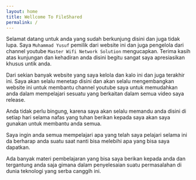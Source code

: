 ```yaml
---
layout: home
title: Wellcome To FileShared
permalink: /
---
```


Selamat datang untuk anda yang sudah berkunjung disini dan juga tidak lupa. Saya `Muhammad Yusuf` pemilik dari website ini dan juga pengelola dari channel youtube `Master Wifi Network Solution` mengucapkan. Terima kasih atas kunjungan dan kehadiran anda disini begitu sangat saya apresiasikan khusus untik anda.

Dari sekian banyak website yang saya kelola dan kalo ini dan juga terakhir ini. Saya akan selalu menetap disini dan akan selalu mengembangkan website ini untuk membantu channel youtube saya untuk memudahkan anda dalam mempelajari sesuatu yang berkaitan dalam semua video saya release.

Anda tidak perlu bingung, karena saya akan selalu memandu anda disini di setiap hari selama nafas yang tuhan berikan kepada saya akan saya gunakan untuk membantu anda semua.

Saya ingin anda semua mempelajari apa yang telah saya pelajari selama ini da berharap anda suatu saat nanti bisa melebihi apa yang bisa saya dapatkan.

Ada banyak materi pembelajaran yang bisa saya berikan kepada anda dan tergantung anda saja gimana dalam penyelesaian suatu permasalahan di dunia teknologi yang serba canggih ini.